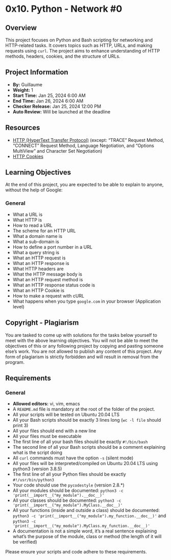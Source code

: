 # 0x10. Python - Network #0

## Overview

This project focuses on Python and Bash scripting for networking and HTTP-related tasks. It covers topics such as HTTP, URLs, and making requests using `curl`. The project aims to enhance understanding of HTTP methods, headers, cookies, and the structure of URLs.

## Project Information

- **By:** Guillaume
- **Weight:** 1
- **Start Time:** Jan 25, 2024 6:00 AM
- **End Time:** Jan 26, 2024 6:00 AM
- **Checker Release:** Jan 25, 2024 12:00 PM
- **Auto Review:** Will be launched at the deadline

## Resources

- [HTTP (HyperText Transfer Protocol)](https://developer.mozilla.org/en-US/docs/Web/HTTP) (except: “TRACE” Request Method, “CONNECT” Request Method, Language Negotiation, and “Options MultiView” and Character Set Negotiation)
- [HTTP Cookies](https://developer.mozilla.org/en-US/docs/Web/HTTP/Cookies)

## Learning Objectives

At the end of this project, you are expected to be able to explain to anyone, without the help of Google:

### General

- What a URL is
- What HTTP is
- How to read a URL
- The scheme for an HTTP URL
- What a domain name is
- What a sub-domain is
- How to define a port number in a URL
- What a query string is
- What an HTTP request is
- What an HTTP response is
- What HTTP headers are
- What the HTTP message body is
- What an HTTP request method is
- What an HTTP response status code is
- What an HTTP Cookie is
- How to make a request with cURL
- What happens when you type `google.com` in your browser (Application level)

## Copyright - Plagiarism

You are tasked to come up with solutions for the tasks below yourself to meet with the above learning objectives. You will not be able to meet the objectives of this or any following project by copying and pasting someone else’s work. You are not allowed to publish any content of this project. Any form of plagiarism is strictly forbidden and will result in removal from the program.

## Requirements

### General

- **Allowed editors:** vi, vim, emacs
- A `README.md` file is mandatory at the root of the folder of the project.
- All your scripts will be tested on Ubuntu 20.04 LTS
- All your Bash scripts should be exactly 3 lines long (`wc -l file` should print 3)
- All your files should end with a new line
- All your files must be executable
- The first line of all your bash files should be exactly `#!/bin/bash`
- The second line of all your Bash scripts should be a comment explaining what is the script doing
- All `curl` commands must have the option `-s` (silent mode)
- All your files will be interpreted/compiled on Ubuntu 20.04 LTS using python3 (version 3.8.5)
- The first line of all your Python files should be exactly `#!/usr/bin/python3`
- Your code should use the `pycodestyle` (version 2.8.*)
- All your modules should be documented: `python3 -c 'print(__import__("my_module").__doc__)'`
- All your classes should be documented: `python3 -c 'print(__import__("my_module").MyClass.__doc__)'`
- All your functions (inside and outside a class) should be documented: `python3 -c 'print(__import__("my_module").my_function.__doc__)'` and `python3 -c 'print(__import__("my_module").MyClass.my_function.__doc__)'`
- A documentation is not a simple word, it’s a real sentence explaining what’s the purpose of the module, class or method (the length of it will be verified)

Please ensure your scripts and code adhere to these requirements.
